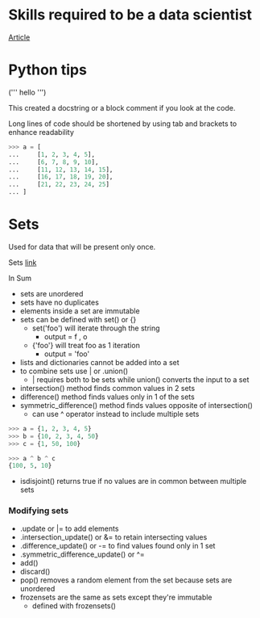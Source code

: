 # Skills required to be a data scientist

[Article](https://dimensionless.in/is-programming-knowledge-required-to-pursue-data-science/)

# Python tips

('''
hello 
 ''')

This created a docstring or a block comment if you look at the code.

Long lines of code should be shortened by using tab and brackets to enhance 
readability 

``` python
>>> a = [
...     [1, 2, 3, 4, 5],
...     [6, 7, 8, 9, 10],
...     [11, 12, 13, 14, 15],
...     [16, 17, 18, 19, 20],
...     [21, 22, 23, 24, 25]
... ]
```


# Sets
Used for data that will be present only once. 

Sets [link](https://realpython.com/python-sets/)

In Sum
* sets are unordered
* sets have no duplicates
* elements inside a set are immutable
* sets can be defined with set() or {}
    * set('foo') will iterate through the string
        * output = f , o 
    * {'foo'} will treat foo as 1 iteration
        * output = 'foo'
* lists and dictionaries cannot be added into a set
* to combine sets use | or .union()
    * | requires both to be sets while union() converts the input to a set
* intersection() method finds common values in 2 sets
* difference() method finds values only in 1 of the sets
* symmetric_difference() method finds values opposite of intersection()
    * can use ^ operator instead to include multiple sets

``` python
>>> a = {1, 2, 3, 4, 5}
>>> b = {10, 2, 3, 4, 50}
>>> c = {1, 50, 100}

>>> a ^ b ^ c
{100, 5, 10}
```

* isdisjoint() returns true if no values are in common between multiple sets

### Modifying sets

* .update or |= to add elements
* .intersection_update() or &= to retain intersecting values
* .difference_update() or -= to find values found only in 1 set
* .symmetric_difference_update() or ^=
* add()
* discard()
* pop() removes a random element from the set because sets are unordered
* frozensets are the same as sets except they're immutable
    * defined with frozensets()